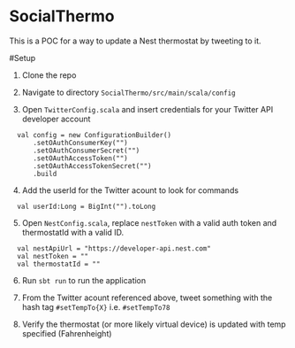 # SocialThermo

This is a POC for a way to update a Nest thermostat by tweeting to it.

#Setup

1)  Clone the repo

2)  Navigate to directory `SocialThermo/src/main/scala/config`

3)  Open `TwitterConfig.scala` and insert credentials for your Twitter API developer account
```
  val config = new ConfigurationBuilder()
      .setOAuthConsumerKey("")
      .setOAuthConsumerSecret("")
      .setOAuthAccessToken("")
      .setOAuthAccessTokenSecret("")
      .build
```

4)  Add the userId for the Twitter acount to look for commands
```
  val userId:Long = BigInt("").toLong
```

5)  Open `NestConfig.scala`, replace `nestToken` with a valid auth token and thermostatId with a valid ID.

```
  val nestApiUrl = "https://developer-api.nest.com"
  val nestToken = ""
  val thermostatId = ""
```

6)  Run `sbt run` to run the application

7)  From the Twitter acount referenced above, tweet something with the hash tag `#setTempTo{X}` i.e. `#setTempTo78`

8)  Verify the thermostat (or more likely virtual device) is updated with temp specified (Fahrenheight)
  
